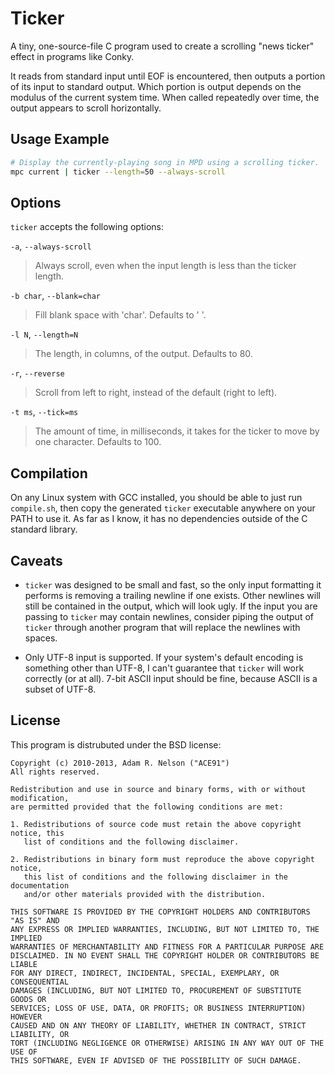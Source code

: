Ticker
======

A tiny, one-source-file C program used to create a scrolling "news ticker" effect in programs like Conky.

It reads from standard input until EOF is encountered, then outputs a portion of its input to standard output. Which portion is output depends on the modulus of the current system time. When called repeatedly over time, the output appears to scroll horizontally.

Usage Example
-------------

```bash
# Display the currently-playing song in MPD using a scrolling ticker.
mpc current | ticker --length=50 --always-scroll
```

Options
-------

`ticker` accepts the following options:

`-a`, `--always-scroll`

>  Always scroll, even when the input length is less than the ticker length.

`-b char`, `--blank=char`

> Fill blank space with 'char'. Defaults to ' '.

`-l N`, `--length=N`

> The length, in columns, of the output. Defaults to 80.

`-r`, `--reverse`

> Scroll from left to right, instead of the default (right to left).

`-t ms`, `--tick=ms`

> The amount of time, in milliseconds, it takes for the ticker to move by one character. Defaults to 100.

Compilation
-----------

On any Linux system with GCC installed, you should be able to just run `compile.sh`, then copy the generated `ticker` executable anywhere on your PATH to use it. As far as I know, it has no dependencies outside of the C standard library.

Caveats
-------

- `ticker` was designed to be small and fast, so the only input formatting it performs is removing a trailing newline if one exists. Other newlines will still be contained in the output, which will look ugly. If the input you are passing to `ticker` may contain newlines, consider piping the output of `ticker` through another program that will replace the newlines with spaces.

- Only UTF-8 input is supported. If your system's default encoding is something other than UTF-8, I can't guarantee that `ticker` will work correctly (or at all). 7-bit ASCII input should be fine, because ASCII is a subset of UTF-8.

License
-------

This program is distrubuted under the BSD license:

    Copyright (c) 2010-2013, Adam R. Nelson ("ACE91")
    All rights reserved.

    Redistribution and use in source and binary forms, with or without modification,
    are permitted provided that the following conditions are met:

    1. Redistributions of source code must retain the above copyright notice, this
       list of conditions and the following disclaimer.
       
    2. Redistributions in binary form must reproduce the above copyright notice,
       this list of conditions and the following disclaimer in the documentation
       and/or other materials provided with the distribution.
      
    THIS SOFTWARE IS PROVIDED BY THE COPYRIGHT HOLDERS AND CONTRIBUTORS "AS IS" AND
    ANY EXPRESS OR IMPLIED WARRANTIES, INCLUDING, BUT NOT LIMITED TO, THE IMPLIED
    WARRANTIES OF MERCHANTABILITY AND FITNESS FOR A PARTICULAR PURPOSE ARE
    DISCLAIMED. IN NO EVENT SHALL THE COPYRIGHT HOLDER OR CONTRIBUTORS BE LIABLE
    FOR ANY DIRECT, INDIRECT, INCIDENTAL, SPECIAL, EXEMPLARY, OR CONSEQUENTIAL
    DAMAGES (INCLUDING, BUT NOT LIMITED TO, PROCUREMENT OF SUBSTITUTE GOODS OR
    SERVICES; LOSS OF USE, DATA, OR PROFITS; OR BUSINESS INTERRUPTION) HOWEVER
    CAUSED AND ON ANY THEORY OF LIABILITY, WHETHER IN CONTRACT, STRICT LIABILITY, OR
    TORT (INCLUDING NEGLIGENCE OR OTHERWISE) ARISING IN ANY WAY OUT OF THE USE OF
    THIS SOFTWARE, EVEN IF ADVISED OF THE POSSIBILITY OF SUCH DAMAGE.

